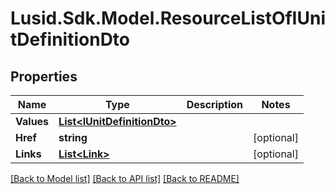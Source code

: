# Lusid.Sdk.Model.ResourceListOfIUnitDefinitionDto
## Properties

Name | Type | Description | Notes
------------ | ------------- | ------------- | -------------
**Values** | [**List&lt;IUnitDefinitionDto&gt;**](IUnitDefinitionDto.md) |  | 
**Href** | **string** |  | [optional] 
**Links** | [**List&lt;Link&gt;**](Link.md) |  | [optional] 

[[Back to Model list]](../README.md#documentation-for-models) [[Back to API list]](../README.md#documentation-for-api-endpoints) [[Back to README]](../README.md)

